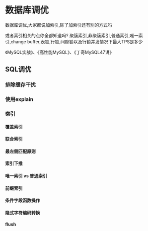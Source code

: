 # 数据库调优

数据库调优,大家都说加索引,除了加索引还有别的方式吗

或者索引相关的点你全都知道吗? 聚簇索引,非聚簇索引,普通索引,唯一索引,change buffer,表锁,行锁,间隙锁以及行锁并发情况下最大TPS是多少



《MySQL实战》、《高性能MySQL》、《丁奇MySQL47讲》



## SQL调优

### 排除缓存干扰



### 使用explain



### 索引

#### 覆盖索引



#### 联合索引



#### 最左侧匹配原则



#### 索引下推



#### 唯一索引 vs 普通索引



#### 前缀索引



#### 条件字段函数操作



#### 隐式字符编码转换



#### flush

